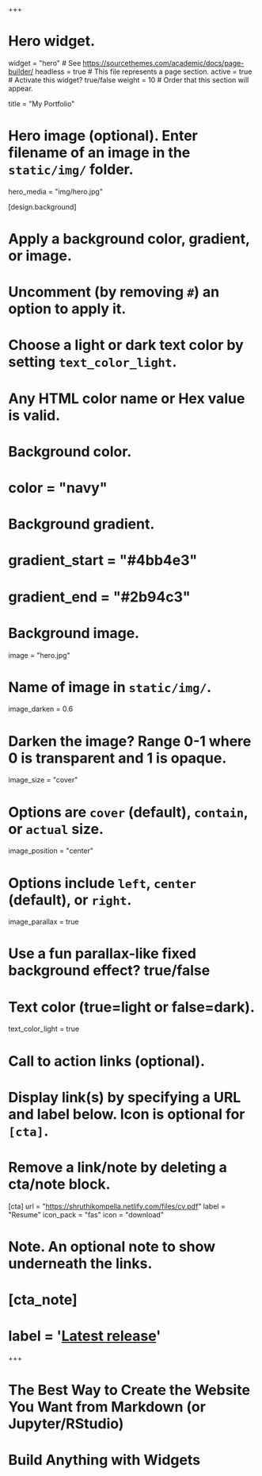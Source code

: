 +++
# Hero widget.
widget = "hero"  # See https://sourcethemes.com/academic/docs/page-builder/
headless = true  # This file represents a page section.
active = true  # Activate this widget? true/false
weight = 10  # Order that this section will appear.

title = "My Portfolio"

# Hero image (optional). Enter filename of an image in the `static/img/` folder.
hero_media = "img/hero.jpg"

[design.background]
  # Apply a background color, gradient, or image.
  #   Uncomment (by removing `#`) an option to apply it.
  #   Choose a light or dark text color by setting `text_color_light`.
  #   Any HTML color name or Hex value is valid.

  # Background color.
  # color = "navy"

  # Background gradient.
 # gradient_start = "#4bb4e3"
 # gradient_end = "#2b94c3"

  # Background image.

image = "hero.jpg"  

# Name of image in `static/img/`.

image_darken = 0.6  

# Darken the image? Range 0-1 where 0 is transparent and 1 is opaque.

image_size = "cover"  

#  Options are `cover` (default), `contain`, or `actual` size.

image_position = "center"  

# Options include `left`, `center` (default), or `right`.

image_parallax = true  

# Use a fun parallax-like fixed background effect? true/false

  # Text color (true=light or false=dark).
  text_color_light = true

# Call to action links (optional).
#   Display link(s) by specifying a URL and label below. Icon is optional for `[cta]`.
#   Remove a link/note by deleting a cta/note block.
[cta]
  url = "https://shruthikompella.netlify.com/files/cv.pdf"
  label = "Resume"
  icon_pack = "fas"
  icon = "download"

# Note. An optional note to show underneath the links.
# [cta_note]  

# label = '<a class="js-github-release" href="https://sourcethemes.com/academic/updates" data-repo="gcushen/hugo-academic">Latest release<!-- V --></a>'



+++

# The Best Way to Create the Website You Want from Markdown (or Jupyter/RStudio)

# Build **Anything** with Widgets


